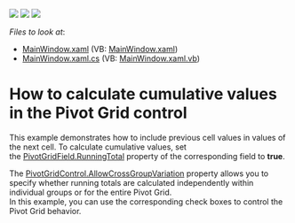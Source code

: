 <!-- default badges list -->
![](https://img.shields.io/endpoint?url=https://codecentral.devexpress.com/api/v1/VersionRange/128578430/21.1.5%2B)
[![](https://img.shields.io/badge/Open_in_DevExpress_Support_Center-FF7200?style=flat-square&logo=DevExpress&logoColor=white)](https://supportcenter.devexpress.com/ticket/details/T479858)
[![](https://img.shields.io/badge/📖_How_to_use_DevExpress_Examples-e9f6fc?style=flat-square)](https://docs.devexpress.com/GeneralInformation/403183)
<!-- default badges end -->
<!-- default file list -->
*Files to look at*:

* [MainWindow.xaml](./CS/exWpfPivotRunningTotals/MainWindow.xaml) (VB: [MainWindow.xaml](./VB/exWpfPivotRunningTotals/MainWindow.xaml))
* [MainWindow.xaml.cs](./CS/exWpfPivotRunningTotals/MainWindow.xaml.cs) (VB: [MainWindow.xaml.vb](./VB/exWpfPivotRunningTotals/MainWindow.xaml.vb))
<!-- default file list end -->
# How to calculate cumulative values in the Pivot Grid control


<p>This example demonstrates how to include previous cell values in values of the next cell. To calculate cumulative values, set the <a href="https://documentation.devexpress.com/#WPF/DevExpressXpfPivotGridPivotGridField_RunningTotaltopic">PivotGridField.RunningTotal</a> property of the corresponding field to <strong>true</strong>.</p>
<p>The <a href="https://documentation.devexpress.com/#WPF/DevExpressXpfPivotGridPivotGridControl_AllowCrossGroupVariationtopic">PivotGridControl.AllowCrossGroupVariation</a> property allows you to specify whether running totals are calculated independently within individual groups or for the entire Pivot Grid. <br>In this example, you can use the corresponding check boxes to control the Pivot Grid behavior.</p>

<br/>


